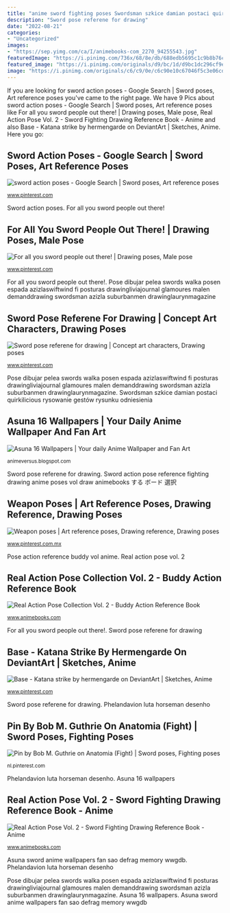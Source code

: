 ```yaml
---
title: "anime sword fighting poses Swordsman szkice damian postaci quirkilicious rysowanie gestów rysunku odniesienia"
description: "Sword pose referene for drawing"
date: "2022-08-21"
categories:
- "Uncategorized"
images:
- "https://sep.yimg.com/ca/I/animebooks-com_2270_94255543.jpg"
featuredImage: "https://i.pinimg.com/736x/68/8e/db/688edb5695c1c9b8b76cb7641ed6c00b.jpg"
featured_image: "https://i.pinimg.com/originals/d9/bc/1d/d9bc1dc296cf9ef0bc1211c0fa15d3fe.jpg"
image: "https://i.pinimg.com/originals/c6/c9/0e/c6c90e10c67046f5c3e06cd393d7b112.jpg"
---
```


If you are looking for sword action poses - Google Search | Sword poses, Art reference poses you've came to the right page. We have 9 Pics about sword action poses - Google Search | Sword poses, Art reference poses like For all you sword people out there! | Drawing poses, Male pose, Real Action Pose Vol. 2 - Sword Fighting Drawing Reference Book - Anime and also Base - Katana strike by hermengarde on DeviantArt | Sketches, Anime. Here you go:

## Sword Action Poses - Google Search | Sword Poses, Art Reference Poses

![sword action poses - Google Search | Sword poses, Art reference poses](https://i.pinimg.com/736x/68/8e/db/688edb5695c1c9b8b76cb7641ed6c00b.jpg "Sword action poses")

<small>www.pinterest.com</small>

Sword action poses. For all you sword people out there!

## For All You Sword People Out There! | Drawing Poses, Male Pose

![For all you sword people out there! | Drawing poses, Male pose](https://i.pinimg.com/736x/0d/b5/fe/0db5fe69c727ca8e8f90a7903d60b780--drawing-poses-drawing-tips.jpg "Weapon poses")

<small>www.pinterest.com</small>

For all you sword people out there!. Pose dibujar pelea swords walka posen espada azizlaswiftwind fi posturas drawingliviajournal glamoures malen demanddrawing swordsman azizla suburbanmen drawinglaurynmagazine

## Sword Pose Referene For Drawing | Concept Art Characters, Drawing Poses

![Sword pose referene for drawing | Concept art characters, Drawing poses](https://i.pinimg.com/originals/c6/c9/0e/c6c90e10c67046f5c3e06cd393d7b112.jpg "Real action pose vol. 2")

<small>www.pinterest.com</small>

Pose dibujar pelea swords walka posen espada azizlaswiftwind fi posturas drawingliviajournal glamoures malen demanddrawing swordsman azizla suburbanmen drawinglaurynmagazine. Swordsman szkice damian postaci quirkilicious rysowanie gestów rysunku odniesienia

## Asuna 16 Wallpapers | Your Daily Anime Wallpaper And Fan Art

![Asuna 16 Wallpapers | Your daily Anime Wallpaper and Fan Art](http://2.bp.blogspot.com/-2eiNZ2CZ_a8/UTI7gSRrJTI/AAAAAAAAFfk/SWzdFAQnXQs/s1600/Asuna+Sword+Art+Online+Alfheim+Online+Wallpaper+[www.animeversus.blogspot.com]_by_dpghoastmaniac2-d5jcy2n.jpg "Real action pose collection vol. 2")

<small>animeversus.blogspot.com</small>

Sword pose referene for drawing. Sword action pose reference fighting drawing anime poses vol draw animebooks する ボード 選択

## Weapon Poses | Art Reference Poses, Drawing Reference, Drawing Poses

![Weapon poses | Art reference poses, Drawing reference, Drawing poses](https://i.pinimg.com/736x/b1/0f/95/b10f95feea81bc0c0c8ab0e1f0ea5464--drawing-stuff-drawing-tips.jpg "Asuna 16 wallpapers")

<small>www.pinterest.com.mx</small>

Pose action reference buddy vol anime. Real action pose vol. 2

## Real Action Pose Collection Vol. 2 - Buddy Action Reference Book

![Real Action Pose Collection Vol. 2 - Buddy Action Reference Book](https://sep.yimg.com/ay/animebooks-com/real-action-pose-collection-vol-2-buddy-action-reference-book-19.gif "Real action pose vol. 2")

<small>www.animebooks.com</small>

For all you sword people out there!. Sword pose referene for drawing

## Base - Katana Strike By Hermengarde On DeviantArt | Sketches, Anime

![Base - Katana strike by hermengarde on DeviantArt | Sketches, Anime](https://i.pinimg.com/originals/bb/03/02/bb0302d705c5c1fb36f385956b9855f9.jpg "Pin by bob m. guthrie on anatomia (fight)")

<small>www.pinterest.com</small>

Sword pose referene for drawing. Phelandavion luta horseman desenho

## Pin By Bob M. Guthrie On Anatomia (Fight) | Sword Poses, Fighting Poses

![Pin by Bob M. Guthrie on Anatomia (Fight) | Sword poses, Fighting poses](https://i.pinimg.com/originals/d9/bc/1d/d9bc1dc296cf9ef0bc1211c0fa15d3fe.jpg "Phelandavion luta horseman desenho")

<small>nl.pinterest.com</small>

Phelandavion luta horseman desenho. Asuna 16 wallpapers

## Real Action Pose Vol. 2 - Sword Fighting Drawing Reference Book - Anime

![Real Action Pose Vol. 2 - Sword Fighting Drawing Reference Book - Anime](https://sep.yimg.com/ca/I/animebooks-com_2270_94255543.jpg "Pose action reference buddy vol anime")

<small>www.animebooks.com</small>

Asuna sword anime wallpapers fan sao defrag memory wwgdb. Phelandavion luta horseman desenho

Pose dibujar pelea swords walka posen espada azizlaswiftwind fi posturas drawingliviajournal glamoures malen demanddrawing swordsman azizla suburbanmen drawinglaurynmagazine. Asuna 16 wallpapers. Asuna sword anime wallpapers fan sao defrag memory wwgdb
